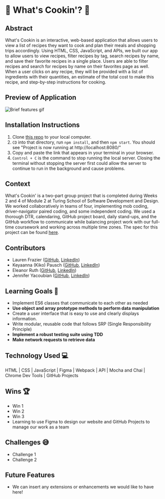 # 🍴 What's Cookin'? 🍴️

## Abstract
What's Cookin is an interactive, web-based application that allows users to view a list of recipes they want to cook and plan their meals and shopping trips accordingly. Using HTML, CSS, JavaScript, and APIs, we built our app to allow users to view recipes, filter recipes by tag, search recipes by name, and save their favorite recipes in a single place. Users are able to filter recipes and search for recipes by name on their favorites page as well. When a user clicks on any recipe, they will be provided with a list of ingredients with their quantities, an estimate of the total cost to make this recipe, and step-by-step instructions for cooking.

## Preview of Application
![Brief features gif](https://media.giphy.com/media/V4bSMD3CFTpIQhFgDd/giphy.gif)

## Installation Instructions
1. Clone [this repo](https://github.com/Eleanorgruth/whats-cookin) to your local computer.
2. `CD` into that directory, run `npm install`, and then `npm start`. You should see "Project is now running at http://localhost:8080/"
3. Copy and paste the link that appears in your terminal in your browser.
4. `Control + C` is the command to stop running the local server. Closing the terminal without stopping the server first could allow the server to continue to run in the background and cause problems.

## Context
What's Cookin' is a two-part group project that is completed during Weeks 2 and 4 of Module 2 at Turing School of Software Development and Design. We worked collaboratively in teams of four, implementing mob coding, driver-navigator paired coding, and some independent coding. We used a thorough DTR, calendaring, GitHub project board, daily stand-ups, and the GitHub workflow to communicate while balancing project work with our full-time coursework and working across multiple time zones. The spec for this project can be found [here](https://frontend.turing.edu/projects/whats-cookin-part-one.html).

## Contributors
- Lauren Frazier ([GitHub](https://github.com/FrazierLE), [LinkedIn](https://www.linkedin.com/in/lauren-frazier-745053188/))
- Keyaanna (Kiko) Pausch ([GitHub](https://github.com/knpausch), [LinkedIn](https://www.linkedin.com/in/knpausch/))
- Eleanor Ruth ([GitHub](https://github.com/Eleanorgruth), [LinkedIn](https://www.linkedin.com/in/eleanorgruth/))
- Jennifer Yacoubian ([GitHub](https://github.com/jmyacobn), [LinkedIn](https://www.linkedin.com/in/jennifer-yacoubian/))

## Learning Goals 🎯
- Implement ES6 classes that communicate to each other as needed
- **Use object and array prototype methods to perform data manipulation**
- Create a user interface that is easy to use and clearly displays information.
- Write modular, reusable code that follows SRP (Single Responsibility Principle)
- **Implement a robust testing suite using TDD**
- **Make network requests to retrieve data**

## Technology Used 💻
HTML | CSS | JavaScript | Figma | Webpack | API | Mocha and Chai | Chrome Dev Tools | GitHub Projects

## Wins 🏆
- Win 1
- Win 2
- Win 3
- Learning to use Figma to design our website and GitHub Projects to manage our work as a team

## Challenges 😅
- Challenge 1
- Challenge 2

## Future Features
- We can insert any extensions or enhancements we would like to have here!
